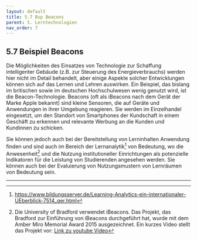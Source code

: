 ```yaml
---
layout: default
title: 5.7 Bsp Beacons
parent: 5. Lerntechnologien
nav_order: 7
---
```


## 5.7 Beispiel Beacons

Die Möglichkeiten des Einsatzes von Technologie zur Schaffung
intelligenter Gebäude (z.B. zur Steuerung des Energieverbrauchs) werden
hier nicht im Detail behandelt, aber einige Aspekte solcher
Entwicklungen können sich auf das Lernen und Lehren auswirken. Ein
Beispiel, das bislang im britischen sowie im deutschen Hochschulwesen
wenig genutzt wird, ist die Beacon-Technologie. Beacons (oft als
iBeacons nach dem Gerät der Marke Apple bekannt) sind kleine Sensoren,
die auf Geräte und Anwendungen in ihrer Umgebung reagieren. Sie werden
im Einzelhandel eingesetzt, um den Standort von Smartphones der Kundschaft in
einem Geschäft zu erkennen und relevante Werbung an die Kunden und Kundinnen zu
schicken.

Sie können jedoch auch bei der Bereitstellung von Lerninhalten Anwendung
finden und sind auch im Bereich der Lernanalytik[^26] von Bedeutung, wo
die Anwesenheit[^27] und die Nutzung institutioneller Einrichtungen als
potenzielle Indikatoren für die Leistung von Studierenden angesehen
werden. Sie können auch bei der Evaluierung von Nutzungsmustern von
Lernräumen von Bedeutung sein.

---
[^26]: <https://www.bildungsserver.de/Learning-Analytics-ein-internationaler-UEberblick-7514_ger.html>

[^27]: Die University of Bradford verwendet iBeacons. Das Projekt, das
    Bradford zur Einführung von iBeacons durchgeführt hat, wurde mit dem
    Amber Miro Memorial Award 2015 ausgezeichnet. Ein kurzes Video
    stellt das Projekt vor: [Link zu youtube Video](https://www.youtube.com/watch?v=H2YMpGqfqzs&feature=youtu.be)
